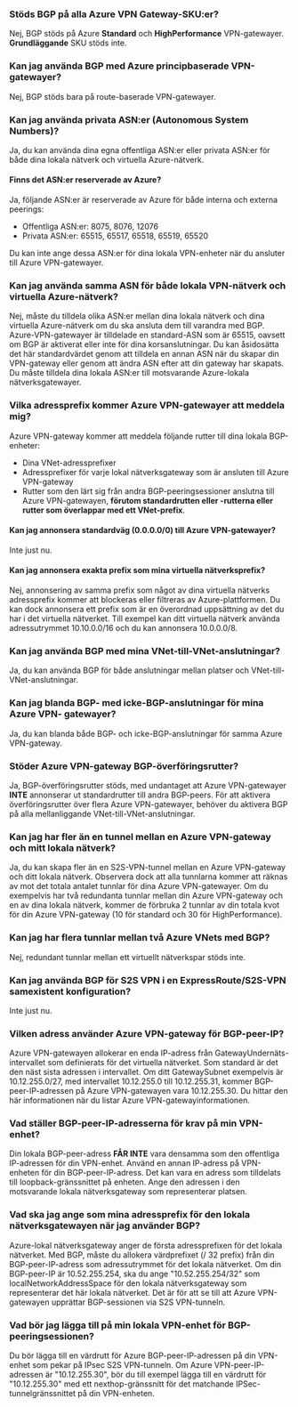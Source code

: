 ### <a name="is-bgp-supported-on-all-azure-vpn-gateway-skus"></a>Stöds BGP på alla Azure VPN Gateway-SKU:er?
Nej, BGP stöds på Azure **Standard** och **HighPerformance** VPN-gatewayer. **Grundläggande** SKU stöds inte.

### <a name="can-i-use-bgp-with-azure-policybased-vpn-gateways"></a>Kan jag använda BGP med Azure principbaserade VPN-gatewayer?
Nej, BGP stöds bara på route-baserade VPN-gatewayer.

### <a name="can-i-use-private-asns-autonomous-system-numbers"></a>Kan jag använda privata ASN:er (Autonomous System Numbers)?
Ja, du kan använda dina egna offentliga ASN:er eller privata ASN:er för både dina lokala nätverk och virtuella Azure-nätverk.

#### <a name="are-there-asns-reserved-by-azure"></a>Finns det ASN:er reserverade av Azure?
Ja, följande ASN:er är reserverade av Azure för både interna och externa peerings:

* Offentliga ASN:er: 8075, 8076, 12076
* Privata ASN:er: 65515, 65517, 65518, 65519, 65520

Du kan inte ange dessa ASN:er för dina lokala VPN-enheter när du ansluter till Azure VPN-gatewayer.

### <a name="can-i-use-the-same-asn-for-both-onpremises-vpn-networks-and-azure-vnets"></a>Kan jag använda samma ASN för både lokala VPN-nätverk och virtuella Azure-nätverk?
Nej, måste du tilldela olika ASN:er mellan dina lokala nätverk och dina virtuella Azure-nätverk om du ska ansluta dem till varandra med BGP. Azure-VPN-gatewayer är tilldelade en standard-ASN som är 65515, oavsett om BGP är aktiverat eller inte för dina korsanslutningar. Du kan åsidosätta det här standardvärdet genom att tilldela en annan ASN när du skapar din VPN-gateway eller genom att ändra ASN efter att din gateway har skapats. Du måste tilldela dina lokala ASN:er till motsvarande Azure-lokala nätverksgatewayer.

### <a name="what-address-prefixes-will-azure-vpn-gateways-advertise-to-me"></a>Vilka adressprefix kommer Azure VPN-gatewayer att meddela mig?
Azure VPN-gateway kommer att meddela följande rutter till dina lokala BGP-enheter:

* Dina VNet-adressprefixer
* Adressprefixer för varje lokal nätverksgateway som är ansluten till Azure VPN-gateway
* Rutter som den lärt sig från andra BGP-peeringsessioner anslutna till Azure VPN-gatewayen, **förutom standardrutten eller -rutterna eller rutter som överlappar med ett VNet-prefix**.

#### <a name="can-i-advertise-default-route-00000-to-azure-vpn-gateways"></a>Kan jag annonsera standardväg (0.0.0.0/0) till Azure VPN-gatewayer?
Inte just nu.

#### <a name="can-i-advertise-the-exact-prefixes-as-my-virtual-network-prefixes"></a>Kan jag annonsera exakta prefix som mina virtuella nätverksprefix?
Nej, annonsering av samma prefix som något av dina virtuella nätverks adressprefix kommer att blockeras eller filtreras av Azure-plattformen. Du kan dock annonsera ett prefix som är en överordnad uppsättning av det du har i det virtuella nätverket. Till exempel kan ditt virtuella nätverk använda adressutrymmet 10.10.0.0/16 och du kan annonsera 10.0.0.0/8.

### <a name="can-i-use-bgp-with-my-vnettovnet-connections"></a>Kan jag använda BGP med mina VNet-till-VNet-anslutningar?
Ja, du kan använda BGP för både anslutningar mellan platser och VNet-till-VNet-anslutningar.

### <a name="can-i-mix-bgp-with-nonbgp-connections-for-my-azure-vpn-gateways"></a>Kan jag blanda BGP- med icke-BGP-anslutningar för mina Azure VPN- gatewayer?
Ja, du kan blanda både BGP- och icke-BGP-anslutningar för samma Azure VPN-gateway.

### <a name="does-azure-vpn-gateway-support-bgp-transit-routing"></a>Stöder Azure VPN-gateway BGP-överföringsrutter?
Ja, BGP-överföringsrutter stöds, med undantaget att Azure VPN-gatewayer **INTE** annonserar ut standardrutter till andra BGP-peers. För att aktivera överföringsrutter över flera Azure VPN-gatewayer, behöver du aktivera BGP på alla mellanliggande VNet-till-VNet-anslutningar.

### <a name="can-i-have-more-than-one-tunnels-between-azure-vpn-gateway-and-my-onpremises-network"></a>Kan jag har fler än en tunnel mellan en Azure VPN-gateway och mitt lokala nätverk?
Ja, du kan skapa fler än en S2S-VPN-tunnel mellan en Azure VPN-gateway och ditt lokala nätverk. Observera dock att alla tunnlarna kommer att räknas av mot det totala antalet tunnlar för dina Azure VPN-gatewayer. Om du exempelvis har två redundanta tunnlar mellan din Azure VPN-gateway och en av dina lokala nätverk, kommer de förbruka 2 tunnlar av din totala kvot för din Azure VPN-gateway (10 för standard och 30 för HighPerformance).

### <a name="can-i-have-multiple-tunnels-between-two-azure-vnets-with-bgp"></a>Kan jag har flera tunnlar mellan två Azure VNets med BGP?
Nej, redundant tunnlar mellan ett virtuellt nätverkspar stöds inte.

### <a name="can-i-use-bgp-for-s2s-vpn-in-an-expressroutes2s-vpn-coexistence-configuration"></a>Kan jag använda BGP för S2S VPN i en ExpressRoute/S2S-VPN samexistent konfiguration?
Inte just nu.

### <a name="what-address-does-azure-vpn-gateway-use-for-bgp-peer-ip"></a>Vilken adress använder Azure VPN-gateway för BGP-peer-IP?
Azure VPN-gatewayen allokerar en enda IP-adress från GatewayUndernäts-intervallet som definierats för det virtuella nätverket. Som standard är det den näst sista adressen i intervallet. Om ditt GatewaySubnet exempelvis är 10.12.255.0/27, med intervallet 10.12.255.0 till 10.12.255.31, kommer BGP-peer-IP-adressen på Azure VPN-gatewayen vara 10.12.255.30. Du hittar den här informationen när du listar Azure VPN-gatewayinformationen.

### <a name="what-are-the-requirements-for-the-bgp-peer-ip-addresses-on-my-vpn-device"></a>Vad ställer BGP-peer-IP-adresserna för krav på min VPN-enhet?
Din lokala BGP-peer-adress **FÅR INTE** vara densamma som den offentliga IP-adressen för din VPN-enhet. Använd en annan IP-adress på VPN-enheten för din BGP-peer-IP-adress. Det kan vara en adress som tilldelats till loopback-gränssnittet på enheten. Ange den adressen i den motsvarande lokala nätverksgateway som representerar platsen.

### <a name="what-should-i-specify-as-my-address-prefixes-for-the-local-network-gateway-when-i-use-bgp"></a>Vad ska jag ange som mina adressprefix för den lokala nätverksgatewayen när jag använder BGP?
Azure-lokal nätverksgateway anger de första adressprefixen för det lokala nätverket. Med BGP, måste du allokera värdprefixet (/ 32 prefix) från din BGP-peer-IP-adress som adressutrymmet för det lokala nätverket. Om din BGP-peer-IP är 10.52.255.254, ska du ange "10.52.255.254/32" som localNetworkAddressSpace för den lokala nätverksgateway som representerar det här lokala nätverket. Det är för att se till att Azure VPN-gatewayen upprättar BGP-sessionen via S2S VPN-tunneln.

### <a name="what-should-i-add-to-my-onpremises-vpn-device-for-the-bgp-peering-session"></a>Vad bör jag lägga till på min lokala VPN-enhet för BGP-peeringsessionen?
Du bör lägga till en värdrutt för Azure BGP-peer-IP-adressen på din VPN-enhet som pekar på IPsec S2S VPN-tunneln. Om Azure VPN-peer-IP-adressen är "10.12.255.30", bör du till exempel lägga till en värdrutt för "10.12.255.30" med ett nexthop-gränssnitt för det matchande IPSec-tunnelgränssnittet på din VPN-enheten.



<!--HONumber=Nov16_HO2-->


